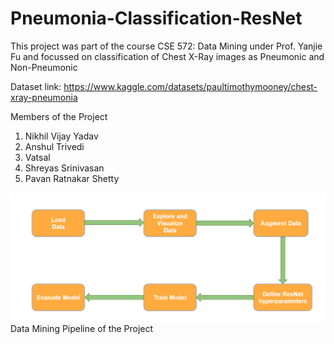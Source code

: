# Pneumonia-Classification-ResNet

This project was part of the course CSE 572: Data Mining under Prof. Yanjie Fu and focussed on classification of Chest X-Ray images as Pneumonic and Non-Pneumonic

Dataset link: https://www.kaggle.com/datasets/paultimothymooney/chest-xray-pneumonia

Members of the Project

1. Nikhil Vijay Yadav
2. Anshul Trivedi
3. Vatsal
4. Shreyas Srinivasan
5. Pavan Ratnakar Shetty


![Data Mining Pipeline](DM_Pipeline.png)
        Data Mining Pipeline of the Project 


